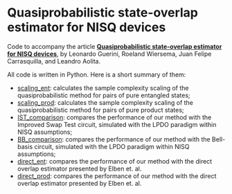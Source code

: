 # Quasiprobabilistic state-overlap estimator for NISQ devices

Code to accompany the article **[Quasiprobabilistic state-overlap estimator for NISQ devices](www.arxiv.org/abs/XXXXX)**, by Leonardo Guerini, Roeland Wiersema, Juan Felipe Carrasquilla, and Leandro Aolita.

All code is written in Python. Here is a short summary of them:
* [scaling_ent](https://github.com/guerinileonardo/overlap/blob/main/scaling_ent.py): calculates the sample complexity scaling of the quasiprobabilistic method for pairs of pure entangled states;
* [scaling_prod](https://github.com/guerinileonardo/overlap/blob/main/scaling_prod.py): calculates the sample complexity scaling of the quasiprobabilistic method for pairs of pure product states;
* [IST_comparison](https://github.com/guerinileonardo/overlap/blob/main/IST_comparison.py): compares the performance of our method with the Improved Swap Test circuit, simulated with the LPDO paradigm within NISQ assumptions;
* [BB_comparison](https://github.com/guerinileonardo/overlap/blob/main/BB_comparison.py): compares the performance of our method with the Bell-basis circuit, simulated with the LPDO paradigm within NISQ assumptions;
* [direct_ent](https://github.com/guerinileonardo/overlap/blob/main/direct_ent.py): compares the performance of our method with the direct overlap estimator presented by Elben et. al.
* [direct_prod](https://github.com/guerinileonardo/overlap/blob/main/direct_prod.py): compares the performance of our method with the direct overlap estimator presented by Elben et. al.
